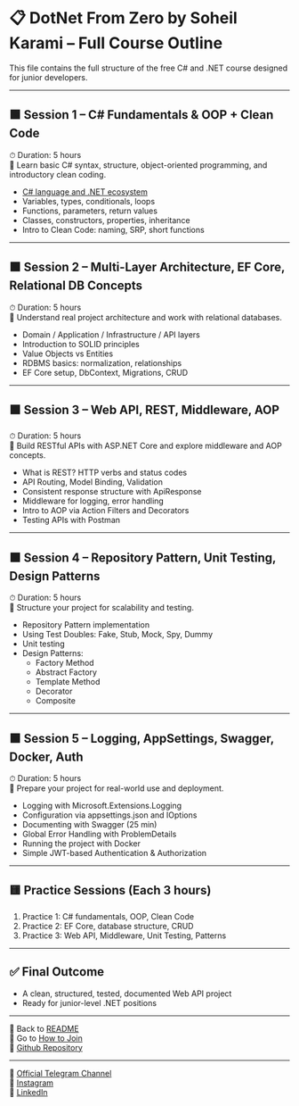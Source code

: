 # 📋 DotNet From Zero by Soheil Karami – Full Course Outline

This file contains the full structure of the free C# and .NET course designed for junior developers.

---

## 🟩 Session 1 – C# Fundamentals & OOP + Clean Code

⏱ Duration: 5 hours  
🎯 Learn basic C# syntax, structure, object-oriented programming, and introductory clean coding.

- [C# language and .NET ecosystem](./Session1/01-Csharp-language-and-NET-ecosystem.md)
- Variables, types, conditionals, loops
- Functions, parameters, return values
- Classes, constructors, properties, inheritance
- Intro to Clean Code: naming, SRP, short functions

---

## 🟩 Session 2 – Multi-Layer Architecture, EF Core, Relational DB Concepts

⏱ Duration: 5 hours  
🎯 Understand real project architecture and work with relational databases.

- Domain / Application / Infrastructure / API layers
- Introduction to SOLID principles
- Value Objects vs Entities
- RDBMS basics: normalization, relationships
- EF Core setup, DbContext, Migrations, CRUD

---

## 🟩 Session 3 – Web API, REST, Middleware, AOP

⏱ Duration: 5 hours  
🎯 Build RESTful APIs with ASP.NET Core and explore middleware and AOP concepts.

- What is REST? HTTP verbs and status codes
- API Routing, Model Binding, Validation
- Consistent response structure with ApiResponse<T>
- Middleware for logging, error handling
- Intro to AOP via Action Filters and Decorators
- Testing APIs with Postman

---

## 🟩 Session 4 – Repository Pattern, Unit Testing, Design Patterns

⏱ Duration: 5 hours  
🎯 Structure your project for scalability and testing.

- Repository Pattern implementation
- Using Test Doubles: Fake, Stub, Mock, Spy, Dummy
- Unit testing
- Design Patterns:
  - Factory Method
  - Abstract Factory
  - Template Method
  - Decorator
  - Composite

---

## 🟩 Session 5 – Logging, AppSettings, Swagger, Docker, Auth

⏱ Duration: 5 hours  
🎯 Prepare your project for real-world use and deployment.

- Logging with Microsoft.Extensions.Logging
- Configuration via appsettings.json and IOptions
- Documenting with Swagger (25 min)
- Global Error Handling with ProblemDetails
- Running the project with Docker
- Simple JWT-based Authentication & Authorization

---

## 🟨 Practice Sessions (Each 3 hours)

1. Practice 1: C# fundamentals, OOP, Clean Code
2. Practice 2: EF Core, database structure, CRUD
3. Practice 3: Web API, Middleware, Unit Testing, Patterns

---

## ✅ Final Outcome

- A clean, structured, tested, documented Web API project
- Ready for junior-level .NET positions

---

📄 Back to [README](https://sohilww.github.io/DotNet-From-Zero-by-Soheil-Karami/)  
📄 Go to [How to Join](https://sohilww.github.io/DotNet-From-Zero-by-Soheil-Karami/docs/how-to-join.html)  
📢 [Github Repository](https://github.com/sohilww/DotNet-From-Zero-by-Soheil-Karami)

---

📢 [Official Telegram Channel](https://t.me/DotNetFromZeroBySoheilKarami)  
📸 [Instagram](https://www.instagram.com/soheilkarami92/)  
🔗 [LinkedIn](https://www.linkedin.com/in/soheilkarami/)
